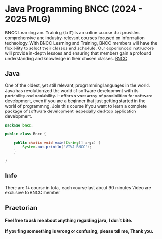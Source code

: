 # Java Programming BNCC (2024 - 2025 MLG)
BNCC Learning and Training (LnT) is an online course that provides comprehensive and industry-relevant courses focused on information technology. With BNCC Learning and Training, BNCC members will have the flexibility to select their classes and schedule. Our experienced instructors will provide in-depth lessons and ensuring that members gain a profound understanding and knowledge in their chosen classes.
[BNCC]([https://bncc.net/])

## Java 
One of the oldest, yet still relevant, programming languages in the world. Java has revolutionized the world of software development with its portability and scalability. It offers a vast array of possibilities for software development, even if you are a beginner that just getting started in the world of programming. Join this course if you want to learn a complete package of software development, especially desktop application development.

```java
package bncc;

public class Bncc {

    public static void main(String[] args) {
        System.out.println("VIVA BNCC");
    }
    
}
```

## Info
There are 14 course in total, each course last about 90 minutes
Video are exclusive to BNCC member

## Praetorian
#### Feel free to ask me about anything regarding java, I don`t bite. 
#### If you fing someething is wrong or confusing, please tell me, Thank you.

